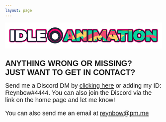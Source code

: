 ```yaml
---
layout: page
---
```


<a href="https://idleanimation.com/"><img src="/img/banner_main.png" alt="Idle Animation"></a>

<html>
    <head>
        <title>Contact</title>

<style>
            .my_head
            {
                font-family:    Montserrat, sans-serif;
                font-size:      25px;
                font-weight:    bold;
            }
        </style>
<style>
                  .my_body
                  {
                      font-family:    Montserrat, sans-serif;
                      font-size:      20px;
                      font-weight:    light;
                  }
        </style>
</head>

<body><br>
<div class="my_head">ANYTHING WRONG OR MISSING?<br>JUST WANT TO GET IN CONTACT?</div><br>
<div class="my_body">Send me a Discord DM by <a href="https://discordapp.com/users/123395731548536832">clicking here</a> or adding my ID: Reynbow#4444. You can also join the Discord via the link on the home page and let me know!

You can also send me an email at <a href="mailto:reynbow@pm.me?Subject=Idle Animation Contact" target="_top">reynbow@pm.me</a></div><br>
</body>
</html>
